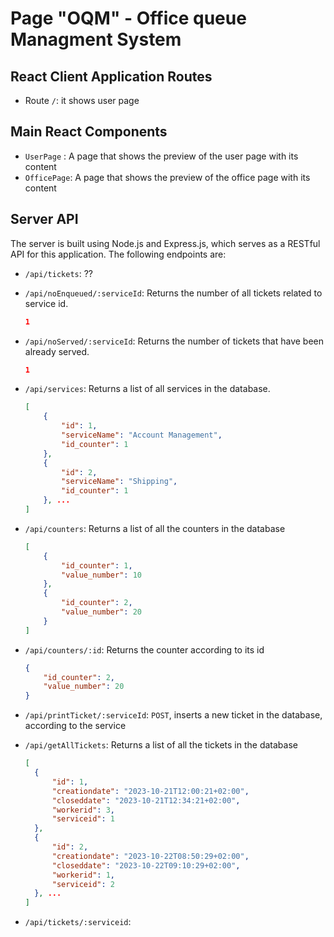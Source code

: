 # Page "OQM" - Office queue Managment System

## React Client Application Routes

- Route `/`: it shows user page

## Main React Components

- `UserPage` : A page that shows the preview of the user page with its content
- `OfficePage`: A page that shows the preview of the office page with its content

## Server API
The server is built using Node.js and Express.js, which serves as a RESTful API for this application. The following endpoints are:

- `/api/tickets`: ??
- `/api/noEnqueued/:serviceId`:
    Returns the number of all tickets related to service id.
    ```json
    1
    ```
- `/api/noServed/:serviceId`:
    Returns the number of tickets that have been already served.
    ```json
    1
    ```
- `/api/services`:
    Returns a list of all services in the database.
    ```json
    [
        {
            "id": 1,
            "serviceName": "Account Management",
            "id_counter": 1
        },
        {
            "id": 2,
            "serviceName": "Shipping",
            "id_counter": 1
        }, ...
    ]
    ```
- `/api/counters`:
    Returns a list of all the counters in the database
    ```json
    [
        {
            "id_counter": 1,
            "value_number": 10
        },
        {
            "id_counter": 2,
            "value_number": 20
        }
    ]
    ```
- `/api/counters/:id`:
    Returns the counter according to its id
    ```json
    {
        "id_counter": 2,
        "value_number": 20
    }    
    ``` 
- `/api/printTicket/:serviceId`:
    `POST`, inserts a new ticket in the database, according to the service
- `/api/getAllTickets`:
    Returns a list of all the tickets in the database
  ```json
  [
    {
        "id": 1,
        "creationdate": "2023-10-21T12:00:21+02:00",
        "closeddate": "2023-10-21T12:34:21+02:00",
        "workerid": 3,
        "serviceid": 1
    },
    {
        "id": 2,
        "creationdate": "2023-10-22T08:50:29+02:00",
        "closeddate": "2023-10-22T09:10:29+02:00",
        "workerid": 1,
        "serviceid": 2
    }, ...
  ]
  ```
- `/api/tickets/:serviceid`:

    ```
    
    ```